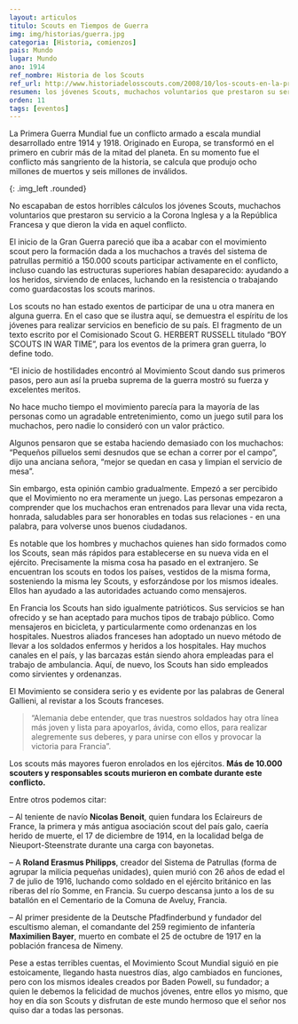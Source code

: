 ```yaml
---
layout: articulos
titulo: Scouts en Tiempos de Guerra
img: img/historias/guerra.jpg
categoria: [Historia, comienzos]
pais: Mundo
lugar: Mundo
ano: 1914
ref_nombre: Historia de los Scouts
ref_url: http://www.historiadelosscouts.com/2008/10/los-scouts-en-la-primera-guerra-mundial
resumen: los jóvenes Scouts, muchachos voluntarios que prestaron su servicio a la Corona Inglesa y a la República Francesa y que dieron la vida en aquel conflicto.
orden: 11
tags: [eventos]
---
```

La Primera Guerra Mundial fue un conflicto armado a escala mundial desarrollado entre 1914 y 1918. Originado en Europa, se transformó en el primero en cubrir más de la mitad del planeta. En su momento fue el conflicto más sangriento de la historia, se calcula que produjo ocho millones de muertos y seis millones de inválidos.

<amp-img src="{{site.baseurl}}/img/historias/guerra1.jpg" width="300" height="455" alt="Fusilamiento de un Scout Frances en la primera guerra mundial por negarse a entregar información" layout="fixed"></amp-img>
{: .img_left .rounded}

No escapaban de estos horribles cálculos los jóvenes Scouts, muchachos voluntarios que prestaron su servicio a la Corona Inglesa y a la República Francesa y que dieron la vida en aquel conflicto.

El inicio de la Gran Guerra pareció que iba a acabar con el movimiento scout pero la formación dada a los muchachos a través del sistema de patrullas permitió a 150.000 scouts participar activamente en el conflicto, incluso cuando las estructuras superiores habían desaparecido: ayudando a los heridos, sirviendo de enlaces, luchando en la resistencia o trabajando como guardacostas los scouts marinos.

Los scouts no han estado exentos de participar de una u otra manera en alguna guerra. En el caso que se ilustra aquí, se demuestra el espíritu de los jóvenes para realizar servicios en beneficio de su país. El fragmento de un texto escrito por el Comisionado Scout G. HERBERT RUSSELL titulado “BOY SCOUTS IN WAR TIME”, para los eventos de la primera gran guerra, lo define todo.

“El inicio de hostilidades encontró al Movimiento Scout dando sus primeros pasos, pero aun así la prueba suprema de la guerra mostró su fuerza y excelentes meritos.

No hace mucho tiempo el movimiento parecía para la mayoría de las personas como un agradable entretenimiento, como un juego sutil para los muchachos, pero nadie lo consideró con un valor práctico.

Algunos pensaron que se estaba haciendo demasiado con los muchachos: “Pequeños pilluelos semi desnudos que se echan a correr por el campo”, dijo una anciana señora, “mejor se quedan en casa y limpian el servicio de mesa”.

Sin embargo, esta opinión cambio gradualmente. Empezó a ser percibido que el Movimiento no era meramente un juego. Las personas empezaron a comprender que los muchachos eran entrenados para llevar una vida recta, honrada, saludables para ser honorables en todas sus relaciones - en una palabra, para volverse unos buenos ciudadanos.

Es notable que los hombres y muchachos quienes han sido formados como los Scouts, sean más rápidos para establecerse en su nueva vida en el ejército. Precisamente la misma cosa ha pasado en el extranjero. Se encuentran los scouts en todos los países, vestidos de la misma forma, sosteniendo la misma ley Scouts, y esforzándose por los mismos ideales. Ellos han ayudado a las autoridades actuando como mensajeros.

En Francia los Scouts han sido igualmente patrióticos. Sus servicios se han ofrecido y se han aceptado para muchos tipos de trabajo público. Como mensajeros en bicicleta, y particularmente como ordenanzas en los hospitales. Nuestros aliados franceses han adoptado un nuevo método de llevar a los soldados enfermos y heridos a los hospitales. Hay muchos canales en el país, y las barcazas están siendo ahora empleadas para el trabajo de ambulancia. Aquí, de nuevo, los Scouts han sido empleados como sirvientes y ordenanzas.

El Movimiento se considera serio y es evidente por las palabras de General Gallieni, al revistar a los Scouts franceses. 

> “Alemania debe entender, que tras nuestros soldados hay otra línea más joven y lista para apoyarlos, ávida, como ellos, para realizar alegremente sus deberes, y para unirse con ellos y provocar la victoria para Francia”.

Los scouts más mayores fueron enrolados en los ejércitos. **Más de 10.000 scouters y responsables scouts murieron en combate durante este conflicto.**

Entre otros podemos citar:

– Al teniente de navío **Nicolas Benoit**, quien fundara los Eclaireurs de France, la primera y más antigua asociación scout del país galo, caería herido de muerte, el 17 de diciembre de 1914, en la localidad belga de Nieuport-Steenstrate durante una carga con bayonetas.

– A **Roland Erasmus Philipps**, creador del Sistema de Patrullas (forma de agrupar la milicia pequeñas unidades), quien murió con 26 años de edad el 7 de julio de 1916, luchando como soldado en el ejército británico en las riberas del río Somme, en Francia. Su cuerpo descansa junto a los de su batallón en el Cementario de la Comuna de Aveluy, Francia.

– Al primer presidente de la Deutsche Pfadfinderbund y fundador del escultismo aleman, el comandante del 259 regimiento de infantería **Maximilien Bayer**, muerto en combate el 25 de octubre de 1917 en la población francesa de Nimeny.

Pese a estas terribles cuentas, el Movimiento Scout Mundial siguió en pie estoicamente, llegando hasta nuestros días, algo cambiados en funciones, pero con los mismos ideales creados por Baden Powell, su fundador; a quien le debemos la felicidad de muchos jóvenes, entre ellos yo mismo, que hoy en día son Scouts y disfrutan de este mundo hermoso que el señor nos quiso dar a todas las personas.